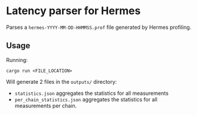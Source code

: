 # Latency parser for Hermes

Parses a `hermes-YYYY-MM-DD-HHMMSS.prof` file generated by Hermes profiling.

## Usage

Running:

```shell
cargo run <FILE_LOCATION>
````

Will generate 2 files in the `outputs/` directory:

* `statistics.json` aggregates the statistics for all measurements
* `per_chain_statistics.json` aggregates the statistics for all measurements per chain.
